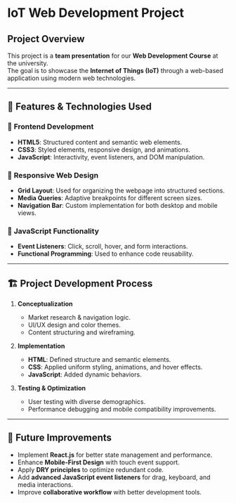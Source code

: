 # IoT Web Development Project

## Project Overview
This project is a **team presentation** for our **Web Development Course** at the university.  
The goal is to showcase the **Internet of Things (IoT)** through a web-based application using modern web technologies.

---

## 📌 Features & Technologies Used

### 🔹 **Frontend Development**
- **HTML5**: Structured content and semantic web elements.
- **CSS3**: Styled elements, responsive design, and animations.
- **JavaScript**: Interactivity, event listeners, and DOM manipulation.

### 🔹 **Responsive Web Design**
- **Grid Layout**: Used for organizing the webpage into structured sections.
- **Media Queries**: Adaptive breakpoints for different screen sizes.
- **Navigation Bar**: Custom implementation for both desktop and mobile views.

### 🔹 **JavaScript Functionality**
- **Event Listeners**: Click, scroll, hover, and form interactions.
- **Functional Programming**: Used to enhance code reusability.


---

## 🏗️ **Project Development Process**
1. **Conceptualization**
   - Market research & navigation logic.
   - UI/UX design and color themes.
   - Content structuring and wireframing.

2. **Implementation**
   - **HTML**: Defined structure and semantic elements.
   - **CSS**: Applied uniform styling, animations, and hover effects.
   - **JavaScript**: Added dynamic behaviors.

3. **Testing & Optimization**
   - User testing with diverse demographics.
   - Performance debugging and mobile compatibility improvements.


---

## 🚀 **Future Improvements**
- Implement **React.js** for better state management and performance.
- Enhance **Mobile-First Design** with touch event support.
- Apply **DRY principles** to optimize redundant code.
- Add **advanced JavaScript event listeners** for drag, keyboard, and media interactions.
- Improve **collaborative workflow** with better development tools.



